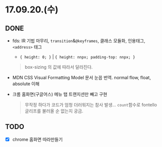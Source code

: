 # 17.09.20.(수)

## DONE
* fds: IR 기법 마무리, `transition`&`@keyframes`, 클래스 모듈화, 인용태그, `<address>` 태그
  * `{ height: 0; }` | `{ height: nnpx; padding-top: nnpx; }`
  > box-sizing 의 값에 따라서 달라진다.  
  
* MDN CSS Visual Formatting Model 문서 눈꼽 번역. normal flow, float, absolute 이해
* 크롬 홈화면(구글어스) 메뉴 탭 트랜지션만 빼고 구현
  > 무작정 하다가 코드가 엄청 더러워지는 참사 발생... `count`함수로 fontello 글리프를 불러올 순 없는지 궁금.

## TODO
* [x] chrome 홈화면 따라만들기 
